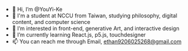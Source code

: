 - 👋 Hi, I’m @YouYi-Ke
- 🏫 I'm a student at NCCU from Taiwan, studying philosophy, digital content, and computer science  
- 👀 I’m interested in front-end, generative Art, and interactive design
- 🌱 I’m currently learning React.js, p5.js, touchdesigner
- 📫 You can reach me through Email, ethan9206025268@gmail.com

<!---
YouYi-Ke/YouYi-Ke is a ✨ special ✨ repository because its `README.md` (this file) appears on your GitHub profile.
You can click the Preview link to take a look at your changes.
--->
